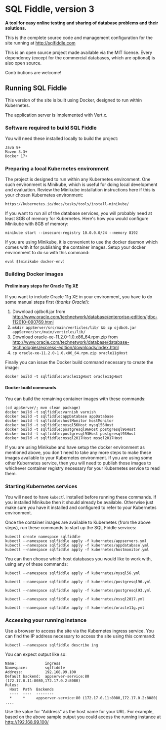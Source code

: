 # SQL Fiddle, version 3

**A tool for easy online testing and sharing of database problems and their solutions.**

This is the complete source code and management configuration for the site running at http://sqlfiddle.com

This is an open source project made available via the MIT license. Every dependency (except for the commercial databases, which are optional) is also open source.

Contributions are welcome!

## Running SQL Fiddle

This version of the site is built using Docker, designed to run within Kubernetes.

The application server is implemented with Vert.x.

### Software required to build SQL Fiddle

You will need these installed locally to build the project:

    Java 8+
    Maven 3.3+
    Docker 17+

### Preparing a local Kubernetes environment

The project is designed to run within any Kubernetes environment. One such environment is Minikube, which is useful for doing local development and evaluation. Review the Minikube installation instructions here if this is your chosen Kubernetes environment:

    https://kubernetes.io/docs/tasks/tools/install-minikube/

If you want to run all of the database services, you will probably need at least 8GB of memory for Kubernetes. Here's how you would configure Minikube with 8GB of memory:

    minikube start --insecure-registry 10.0.0.0/24 --memory 8192

If you are using Minikube, it is convenient to use the docker daemon which comes with it for publishing the container images. Setup your docker environment to do so with this command:

    eval $(minikube docker-env)

### Building Docker images

#### Preliminary steps for Oracle 11g XE
If you want to include Oracle 11g XE in your environment, you have to do some manual steps first (*thanks Oracle!*):

1. Download ojdbc6.jar from http://www.oracle.com/technetwork/database/enterprise-edition/jdbc-112010-090769.html
2. `mkdir appServer/src/main/verticles/lib/ && cp ojdbc6.jar appServer/src/main/verticles/lib/`
3. Download oracle-xe-11.2.0-1.0.x86_64.rpm.zip from http://www.oracle.com/technetwork/database/database-technologies/express-edition/downloads/index.html
4. `cp oracle-xe-11.2.0-1.0.x86_64.rpm.zip oracle11gHost`

Finally you can issue the Docker build command necessary to create the image:

    docker build -t sqlfiddle:oracle11gHost oracle11gHost

#### Docker build commands

You can build the remaining container images with these commands:

    (cd appServer/; mvn clean package)
    docker build -t sqlfiddle:varnish varnish
    docker build -t sqlfiddle:appDatabase appDatabase
    docker build -t sqlfiddle:hostMonitor hostMonitor
    docker build -t sqlfiddle:mysql56Host mysql56Host
    docker build -t sqlfiddle:postgresql96Host postgresql96Host
    docker build -t sqlfiddle:postgresql93Host postgresql93Host
    docker build -t sqlfiddle:mssql2017Host mssql2017Host

If you are using Minikube and have setup the docker environment as mentioned above, you don't need to take any more steps to make these images available to your Kubernetes environment. If you are using some other Kubernetes service, then you will need to publish those images to whichever container registry necessary for your Kubernetes service to read them.

### Starting Kubernetes services

You will need to have `kubectl` installed before running these commands. If you installed Minikube then it should already be available. Otherwise just make sure you have it installed and configured to refer to your Kubernetes environment.

Once the container images are available to Kubernetes (from the above steps), run these commands to start up the SQL Fiddle services:

    kubectl create namespace sqlfiddle
    kubectl --namespace sqlfiddle apply -f kubernetes/appservers.yml
    kubectl --namespace sqlfiddle apply -f kubernetes/appdatabase.yml
    kubectl --namespace sqlfiddle apply -f kubernetes/hostmonitor.yml

You can then choose which host databases you would like to work with, using any of these commands:

    kubectl --namespace sqlfiddle apply -f kubernetes/mysql56.yml

    kubectl --namespace sqlfiddle apply -f kubernetes/postgresql96.yml

    kubectl --namespace sqlfiddle apply -f kubernetes/postgresql93.yml

    kubectl --namespace sqlfiddle apply -f kubernetes/mssql2017.yml

    kubectl --namespace sqlfiddle apply -f kubernetes/oracle11g.yml

### Accessing your running instance

Use a browser to access the site via the Kubernetes ingress service. You can find the IP address necessary to access the site using this command:

    kubectl --namespace sqlfiddle describe ing

You can expect output like so:

    Name:             ingress
    Namespace:        sqlfiddle
    Address:          192.168.99.100
    Default backend:  appserver-service:80 (172.17.0.11:8080,172.17.0.2:8080)
    Rules:
      Host  Path  Backends
      ----  ----  --------
      *     *     appserver-service:80 (172.17.0.11:8080,172.17.0.2:8080)
    ....    

Use the value for "Address" as the host name for your URL. For example, based on the above sample output you could access the running instance at http://192.168.99.100/
